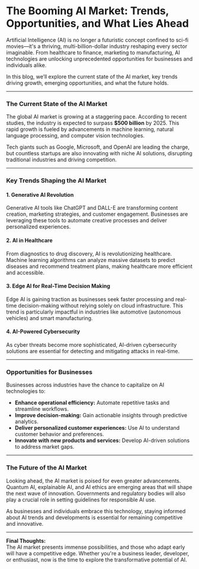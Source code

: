 # **The Booming AI Market: Trends, Opportunities, and What Lies Ahead**  

Artificial Intelligence (AI) is no longer a futuristic concept confined to sci-fi movies—it's a thriving, multi-billion-dollar industry reshaping every sector imaginable. From healthcare to finance, marketing to manufacturing, AI technologies are unlocking unprecedented opportunities for businesses and individuals alike.  

In this blog, we’ll explore the current state of the AI market, key trends driving growth, emerging opportunities, and what the future holds.  

---

### **The Current State of the AI Market**  

The global AI market is growing at a staggering pace. According to recent studies, the industry is expected to surpass **$500 billion** by 2025. This rapid growth is fueled by advancements in machine learning, natural language processing, and computer vision technologies.  

Tech giants such as Google, Microsoft, and OpenAI are leading the charge, but countless startups are also innovating with niche AI solutions, disrupting traditional industries and driving competition.  

---

### **Key Trends Shaping the AI Market**  

#### 1. **Generative AI Revolution**  
Generative AI tools like ChatGPT and DALL-E are transforming content creation, marketing strategies, and customer engagement. Businesses are leveraging these tools to automate creative processes and deliver personalized experiences.  

#### 2. **AI in Healthcare**  
From diagnostics to drug discovery, AI is revolutionizing healthcare. Machine learning algorithms can analyze massive datasets to predict diseases and recommend treatment plans, making healthcare more efficient and accessible.  

#### 3. **Edge AI for Real-Time Decision Making**  
Edge AI is gaining traction as businesses seek faster processing and real-time decision-making without relying solely on cloud infrastructure. This trend is particularly impactful in industries like automotive (autonomous vehicles) and smart manufacturing.  

#### 4. **AI-Powered Cybersecurity**  
As cyber threats become more sophisticated, AI-driven cybersecurity solutions are essential for detecting and mitigating attacks in real-time.  

---

### **Opportunities for Businesses**  

Businesses across industries have the chance to capitalize on AI technologies to:  
- **Enhance operational efficiency:** Automate repetitive tasks and streamline workflows.  
- **Improve decision-making:** Gain actionable insights through predictive analytics.  
- **Deliver personalized customer experiences:** Use AI to understand customer behavior and preferences.  
- **Innovate with new products and services:** Develop AI-driven solutions to address market gaps.  

---

### **The Future of the AI Market**  

Looking ahead, the AI market is poised for even greater advancements. Quantum AI, explainable AI, and AI ethics are emerging areas that will shape the next wave of innovation. Governments and regulatory bodies will also play a crucial role in setting guidelines for responsible AI use.  

As businesses and individuals embrace this technology, staying informed about AI trends and developments is essential for remaining competitive and innovative.  

---

**Final Thoughts:**  
The AI market presents immense possibilities, and those who adapt early will have a competitive edge. Whether you're a business leader, developer, or enthusiast, now is the time to explore the transformative potential of AI.  
